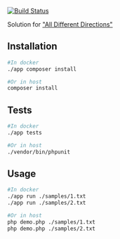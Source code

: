 [![Build Status](https://travis-ci.org/phpshko/directions-example.svg?branch=master)](https://travis-ci.org/phpshko/directions-example)

Solution for ["All Different Directions"](https://open.kattis.com/problems/alldifferentdirections)

Installation
------------

```bash
#In docker
./app composer install

#Or in host
composer install
```

Tests
------------

```bash
#In docker
./app tests

#Or in host
./vendor/bin/phpunit
```

Usage
------------

```bash
#In docker
./app run ./samples/1.txt
./app run ./samples/2.txt

#Or in host
php demo.php ./samples/1.txt
php demo.php ./samples/2.txt
```
